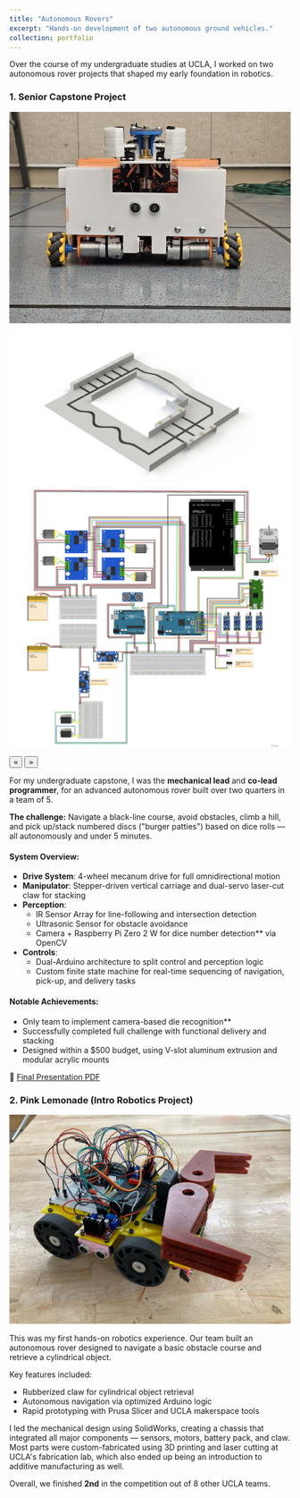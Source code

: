 ```yaml
---
title: "Autonomous Rovers"
excerpt: "Hands-on development of two autonomous ground vehicles."
collection: portfolio
---
```


Over the course of my undergraduate studies at UCLA, I worked on two autonomous rover projects that shaped my early
foundation in robotics. 

### 1. Senior Capstone Project
<div class="glider-contain">
  <div class="glider">
    <img src="/images/rover2.jpg" alt="Rover 2" class="content-image" />
    <img src="/images/rover2course.png" alt="Rover 2 course" class="content-image" />
    <img src="/images/wiring.png" alt="Rover wiring" class="content-image" />
  </div>

  <button aria-label="Previous" class="glider-prev">«</button>
  <button aria-label="Next" class="glider-next">»</button>
  <div role="tablist" class="dots"></div>
</div>

For my undergraduate capstone, I was the **mechanical lead** and **co-lead programmer**, 
for an advanced autonomous rover built over two quarters in a team of 5.  

**The challenge:** Navigate a black-line course, avoid obstacles, climb a hill, and pick up/stack numbered discs ("burger patties") based on dice rolls — all autonomously and under 5 minutes.

#### System Overview:
- **Drive System**: 4-wheel mecanum drive for full omnidirectional motion
- **Manipulator**: Stepper-driven vertical carriage and dual-servo laser-cut claw for stacking
- **Perception**:
  - IR Sensor Array for line-following and intersection detection
  - Ultrasonic Sensor for obstacle avoidance
  - Camera + Raspberry Pi Zero 2 W for dice number detection** via OpenCV
- **Controls**:
  - Dual-Arduino architecture to split control and perception logic
  - Custom finite state machine for real-time sequencing of navigation, pick-up, and delivery tasks

#### Notable Achievements:
- Only team to implement camera-based die recognition**
- Successfully completed full challenge with functional delivery and stacking
- Designed within a $500 budget, using V-slot aluminum extrusion and modular acrylic mounts

📄 [Final Presentation PDF](/files/MAE%20162E%20FINAL%20PRESENTATION.pdf)

### 2. Pink Lemonade (Intro Robotics Project)

<img src="/images/auto1.jpg" alt="Pink Lemonade Rover" class="content-img" />

This was my first hands-on robotics experience. Our team built an autonomous rover designed to navigate a basic obstacle
course and retrieve a cylindrical object.

Key features included:
- Rubberized claw for cylindrical object retrieval
- Autonomous navigation via optimized Arduino logic
- Rapid prototyping with Prusa Slicer and UCLA makerspace tools

I led the mechanical design using SolidWorks, creating a chassis that integrated all major components — sensors, motors,
battery pack, and claw. Most parts were custom-fabricated using 3D printing and laser cutting at UCLA's fabrication lab, which also ended up being an introduction to additive manufacturing as well.

Overall, we finished **2nd** in the competition out of 8 other UCLA teams.



